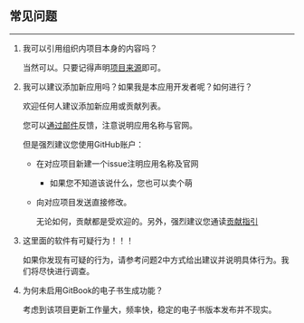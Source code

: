 ## 常见问题

---

1. 我可以引用组织内项目本身的内容吗？

   当然可以。只要记得声明[项目来源](http://amazingapps.org/)即可。

2. 我可以建议添加新应用吗？如果我是本应用开发者呢？如何进行？

   欢迎任何人建议添加新应用或贡献列表。

   您可以[通过邮件](mailto:public@amazingapps.org)反馈，注意说明应用名称与官网。

   但是强烈建议您使用GitHub账户：

   * 在对应项目新建一个issue注明应用名称及官网
     * 如果您不知道该说什么，您也可以卖个萌
   * 向对应项目发送直接修改。

     无论如何，贡献都是受欢迎的。另外，强烈建议您通读[贡献指引](/contribution-guidelines.md)

3. 这里面的软件有可疑行为！！！

   如果你发现有可疑的行为，请参考问题2中方式给出建议并说明具体行为。我们将尽快进行调查。

4. 为何未启用GitBook的电子书生成功能？

   考虑到该项目更新工作量大，频率快，稳定的电子书版本发布并不现实。
